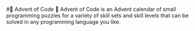 #🎄 Advent of Code 🎄
Advent of Code is an Advent calendar of small programming puzzles for a variety of skill sets and skill levels that can be solved in any programming language you like.
